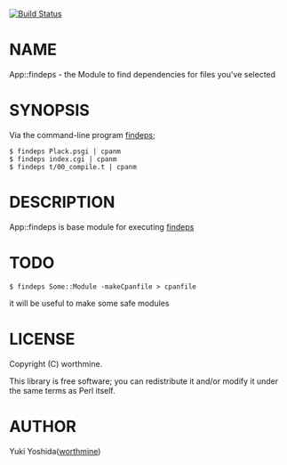 [![Build Status](https://travis-ci.com/worthmine/App-findeps.svg?branch=master)](https://travis-ci.com/worthmine/App-findeps)
# NAME

App::findeps - the Module to find dependencies for files you've selected

# SYNOPSIS

Via the command-line program [findeps](https://metacpan.org/pod/findeps);

    $ findeps Plack.psgi | cpanm
    $ findeps index.cgi | cpanm
    $ findeps t/00_compile.t | cpanm

# DESCRIPTION

App::findeps is base module for executing [findeps](https://metacpan.org/pod/findeps)

# TODO

    $ findeps Some::Module -makeCpanfile > cpanfile

it will be useful to make some safe modules

# LICENSE

Copyright (C) worthmine.

This library is free software; you can redistribute it and/or modify
it under the same terms as Perl itself.

# AUTHOR

Yuki Yoshida([worthmine](https://github.com/worthmine))
